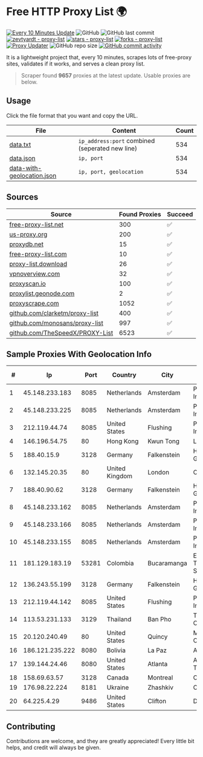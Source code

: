 
# Free HTTP Proxy List 🌍

[![Every 10 Minutes Update](https://github.com/mertguvencli/http-proxy-list/actions/workflows/main.yml/badge.svg?branch=main)](https://github.com/mertguvencli/http-proxy-list/actions/workflows/main.yml)
![GitHub](https://img.shields.io/github/license/mertguvencli/http-proxy-list)
![GitHub last commit](https://img.shields.io/github/last-commit/mertguvencli/http-proxy-list)
[![zevtyardt - proxy-list](https://img.shields.io/static/v1?label=zevtyardt&message=proxy-list&color=blue&logo=github)](https://github.com/zevtyardt/proxy-list "Go to GitHub repo")
[![stars - proxy-list](https://img.shields.io/github/stars/zevtyardt/proxy-list?style=social)](https://github.com/zevtyardt/proxy-list)
[![forks - proxy-list](https://img.shields.io/github/forks/zevtyardt/proxy-list?style=social)](https://github.com/zevtyardt/proxy-list)
[![Proxy Updater](https://github.com/zevtyardt/proxy-list/workflows/Proxy%20Updater/badge.svg)](https://github.com/zevtyardt/proxy-list/actions?query=workflow:"Proxy+Updater")
![GitHub repo size](https://img.shields.io/github/repo-size/zevtyardt/proxy-list)
[![GitHub commit activity](https://img.shields.io/github/commit-activity/m/zevtyardt/proxy-list?logo=commits)](https://github.com/zevtyardt/proxy-list/commits/main)

It is a lightweight project that, every 10 minutes, scrapes lots of free-proxy sites, validates if it works, and serves a clean proxy list.

> Scraper found **9657** proxies at the latest update. Usable proxies are below.

## Usage

Click the file format that you want and copy the URL.

|File|Content|Count|
|----|-------|-----|
|[data.txt](https://raw.githubusercontent.com/mertguvencli/http-proxy-list/main/proxy-list/data.txt)|`ip_address:port` combined (seperated new line)|534|
|[data.json](https://raw.githubusercontent.com/mertguvencli/http-proxy-list/main/proxy-list/data.json)|`ip, port`|534|
|[data-with-geolocation.json](https://raw.githubusercontent.com/mertguvencli/http-proxy-list/main/proxy-list/data-with-geolocation.json)|`ip, port, geolocation`|534|

## Sources

|Source|Found Proxies|Succeed|
|------|-------------|-------|
|[free-proxy-list.net](https://free-proxy-list.net)|300|✅|
|[us-proxy.org](https://www.us-proxy.org)|200|✅|
|[proxydb.net](http://proxydb.net)|15|✅|
|[free-proxy-list.com](https://free-proxy-list.com/?page=&port=&type%5B%5D=http&type%5B%5D=https&up_time=0&search=Search)|10|✅|
|[proxy-list.download](https://www.proxy-list.download/HTTP)|26|✅|
|[vpnoverview.com](https://vpnoverview.com/privacy/anonymous-browsing/free-proxy-servers)|32|✅|
|[proxyscan.io](https://www.proxyscan.io)|100|✅|
|[proxylist.geonode.com](https://proxylist.geonode.com/api/proxy-list?limit=300&page=1&sort_by=lastChecked&sort_type=desc&protocols=http,https)|2|✅|
|[proxyscrape.com](https://api.proxyscrape.com/v2/?request=displayproxies&protocol=http&timeout=10000&country=all&ssl=all&anonymity=all)|1052|✅|
|[github.com/clarketm/proxy-list](https://raw.githubusercontent.com/clarketm/proxy-list/master/proxy-list-raw.txt)|400|✅|
|[github.com/monosans/proxy-list](https://raw.githubusercontent.com/monosans/proxy-list/main/proxies/http.txt)|997|✅|
|[github.com/TheSpeedX/PROXY-List](https://raw.githubusercontent.com/TheSpeedX/PROXY-List/master/http.txt)|6523|✅|


## Sample Proxies With Geolocation Info

|#|Ip|Port|Country|City|Internet Service Provider|
|-|--|----|-------|----|-------------------------|
|1|45.148.233.183|8085|Netherlands|Amsterdam|PureVoltage Hosting Inc.|
|2|45.148.233.225|8085|Netherlands|Amsterdam|PureVoltage Hosting Inc.|
|3|212.119.44.74|8085|United States|Flushing|PureVoltage Hosting Inc.|
|4|146.196.54.75|80|Hong Kong|Kwun Tong|Layerstack Limited|
|5|188.40.15.9|3128|Germany|Falkenstein|Hetzner Online GmbH|
|6|132.145.20.35|80|United Kingdom|London|Oracle Corporation|
|7|188.40.90.62|3128|Germany|Falkenstein|Hetzner Online GmbH|
|8|45.148.233.162|8085|Netherlands|Amsterdam|PureVoltage Hosting Inc.|
|9|45.148.233.166|8085|Netherlands|Amsterdam|PureVoltage Hosting Inc.|
|10|45.148.233.155|8085|Netherlands|Amsterdam|PureVoltage Hosting Inc.|
|11|181.129.183.19|53281|Colombia|Bucaramanga|EPM Telecomunicaciones S.A. E.S.P.|
|12|136.243.55.199|3128|Germany|Falkenstein|Hetzner Online GmbH|
|13|212.119.44.142|8085|United States|Flushing|PureVoltage Hosting Inc.|
|14|113.53.231.133|3129|Thailand|Ban Pho|TOT Public Company Limited|
|15|20.120.240.49|80|United States|Quincy|Microsoft Corporation|
|16|186.121.235.222|8080|Bolivia|La Paz|AXS Bolivia S. A.|
|17|139.144.24.46|8080|United States|Atlanta|Akamai Technologies, Inc.|
|18|158.69.63.57|3128|Canada|Montreal|OVH SAS|
|19|176.98.22.224|8181|Ukraine|Zhashkiv|Crystal Telecom Ltd|
|20|64.225.4.29|9486|United States|Clifton|DigitalOcean, LLC|



## Contributing

Contributions are welcome, and they are greatly appreciated! Every
little bit helps, and credit will always be given.

